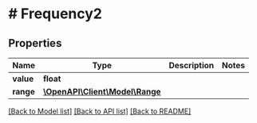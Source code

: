 # # Frequency2

## Properties

Name | Type | Description | Notes
------------ | ------------- | ------------- | -------------
**value** | **float** |  |
**range** | [**\OpenAPI\Client\Model\Range**](Range.md) |  |

[[Back to Model list]](../../README.md#models) [[Back to API list]](../../README.md#endpoints) [[Back to README]](../../README.md)
